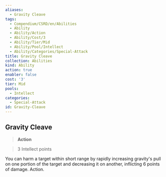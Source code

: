```yaml
---
aliases:
  - Gravity Cleave
tags:
  - Compendium/CSRD/en/Abilities
  - Ability
  - Ability/Action
  - Ability/Cost/3
  - Ability/Tier/Mid
  - Ability/Pool/Intellect
  - Ability/Categories/Special-Attack
title: Gravity Cleave
collection: Abilities
kind: Ability
action: true
enabler: false
cost: '3'
tier: Mid
pools:
  - Intellect
categories:
  - Special-Attack
id: Gravity-Cleave
---
```

## Gravity Cleave    
>**Action**    
>3 Intellect points  
    
You can harm a target within short range by rapidly increasing gravity's pull on one portion of the target and decreasing it on another, inflicting 6 points of damage. Action.
